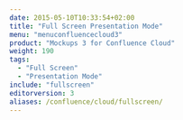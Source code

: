```yaml
---
date: 2015-05-10T10:33:54+02:00
title: "Full Screen Presentation Mode"
menu: "menuconfluencecloud3"
product: "Mockups 3 for Confluence Cloud"
weight: 190
tags:
  - "Full Screen"
  - "Presentation Mode"
include: "fullscreen"
editorversion: 3
aliases: /confluence/cloud/fullscreen/
---
```

